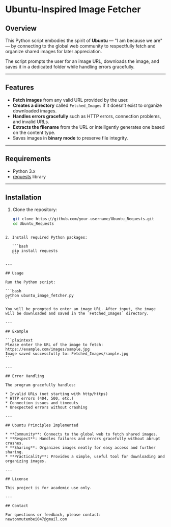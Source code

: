 # Ubuntu-Inspired Image Fetcher

## Overview

This Python script embodies the spirit of **Ubuntu** — "I am because we are" — by connecting to the global web community to respectfully fetch and organize shared images for later appreciation.

The script prompts the user for an image URL, downloads the image, and saves it in a dedicated folder while handling errors gracefully.

---

## Features

- **Fetch images** from any valid URL provided by the user.
- **Creates a directory** called `Fetched_Images` if it doesn’t exist to organize downloaded images.
- **Handles errors gracefully** such as HTTP errors, connection problems, and invalid URLs.
- **Extracts the filename** from the URL or intelligently generates one based on the content type.
- Saves images in **binary mode** to preserve file integrity.

---

## Requirements

- Python 3.x
- [requests](https://pypi.org/project/requests/) library

---

## Installation

1. Clone the repository:

   ```bash
   git clone https://github.com/your-username/Ubuntu_Requests.git
   cd Ubuntu_Requests
````

2. Install required Python packages:

   ```bash
   pip install requests
   ```

---

## Usage

Run the Python script:

```bash
python ubuntu_image_fetcher.py
```

You will be prompted to enter an image URL. After input, the image will be downloaded and saved in the `Fetched_Images` directory.

---

## Example

```plaintext
Please enter the URL of the image to fetch: https://example.com/images/sample.jpg
Image saved successfully to: Fetched_Images/sample.jpg
```

---

## Error Handling

The program gracefully handles:

* Invalid URLs (not starting with http/https)
* HTTP errors (404, 500, etc.)
* Connection issues and timeouts
* Unexpected errors without crashing

---

## Ubuntu Principles Implemented

* **Community**: Connects to the global web to fetch shared images.
* **Respect**: Handles failures and errors gracefully without abrupt crashes.
* **Sharing**: Organizes images neatly for easy access and further sharing.
* **Practicality**: Provides a simple, useful tool for downloading and organizing images.

---

## License

This project is for academic use only.

---

## Contact

For questions or feedback, please contact:
newtonmutembei047@gmail.com

